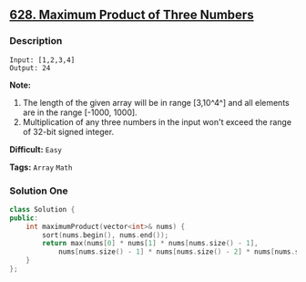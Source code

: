 ## [628. Maximum Product of Three Numbers](https://leetcode.com/problems/maximum-product-of-three-numbers/#/description)

### Description

```
Input: [1,2,3,4]
Output: 24

```

**Note:**

1. The length of the given array will be in range [3,10^4^] and all elements are in the range [-1000, 1000].
2. Multiplication of any three numbers in the input won't exceed the range of 32-bit signed integer.



**Difficult:** `Easy`

**Tags:** `Array` `Math`



### Solution One

```c++
class Solution {
public:
    int maximumProduct(vector<int>& nums) {
        sort(nums.begin(), nums.end());
        return max(nums[0] * nums[1] * nums[nums.size() - 1],
            nums[nums.size() - 1] * nums[nums.size() - 2] * nums[nums.size() - 3]);
    }
};
```




